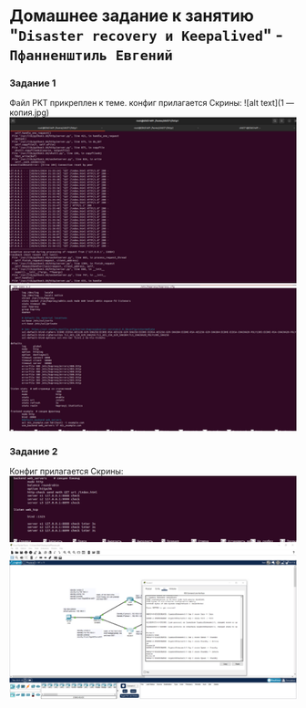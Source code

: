 # Домашнее задание к занятию "`Disaster recovery и Keepalived`" - `Пфанненштиль Евгений`


### Задание 1
Файл PKT прикреплен к теме.
конфиг прилагается
Скрины:
![alt text](1 — копия.jpg)
![alt text](2.jpg)
![alt text](3.jpg)
### Задание 2 
Конфиг прилагается
Скрины:
![alt text](4.jpg)
![alt text](https://github.com/Shtil71/pfannenes-8-03-hw/blob/main/photo_2024-09-24_17-27-28.jpg)
